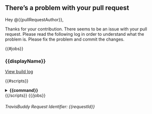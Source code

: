 ## There’s a problem with your pull request

Hey @{{pullRequestAuthor}},

Thanks for your contribution. There seems to be an issue with your pull request. Please read the following log in order to understand what the problem is. Please fix the problem and commit the changes.

{{#jobs}}

### {{displayName}}

<a href="{{link}}">View build log</a>

{{#scripts}}
<details>
  <summary>
    <strong>
     {{command}}
    </strong>
  </summary>
```
{{&contents}}
```
</details>
{{/scripts}}
{{/jobs}}

###### TravisBuddy Request Identifier: {{requestId}}